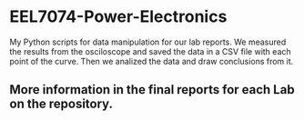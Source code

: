 # EEL7074-Power-Electronics
My Python scripts for data manipulation for our lab reports. We measured the results from the osciloscope and saved the data in a CSV file with each point of the curve. Then we analized the data and draw conclusions from it.

## More information in the final reports for each Lab on the repository.
